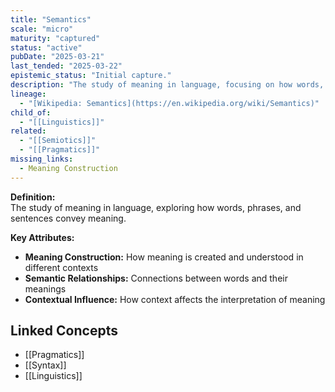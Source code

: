 ```yaml
---
title: "Semantics"
scale: "micro"
maturity: "captured"
status: "active"
pubDate: "2025-03-21"
last_tended: "2025-03-22"
epistemic_status: "Initial capture."
description: "The study of meaning in language, focusing on how words, phrases, and sentences convey meaning in different contexts."
lineage:
  - "[Wikipedia: Semantics](https://en.wikipedia.org/wiki/Semantics)"
child_of:
  - "[[Linguistics]]"
related:
  - "[[Semiotics]]"
  - "[[Pragmatics]]"
missing_links:
  - Meaning Construction
---
```

**Definition:**  
The study of meaning in language, exploring how words, phrases, and sentences convey meaning.

**Key Attributes:**  

- **Meaning Construction:** How meaning is created and understood in different contexts  
- **Semantic Relationships:** Connections between words and their meanings  
- **Contextual Influence:** How context affects the interpretation of meaning

## Linked Concepts

- [[Pragmatics]]
- [[Syntax]]
- [[Linguistics]]

